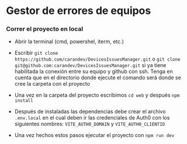 # Gestor de errores de equipos

### Correr el proyecto en local

- Abrir la terminal (cmd, powershel, iterm, etc.)

- Escribir `git clone https://github.com/carandev/DevicesIssuesManager.git` o `git clone git@github.com:carandev/DevicesIssuesManager.git` si ya tiene
habilitada la conexión entre su equipo y github con ssh. Tenga en cuenta que en el directorio donde ejecute el comando será donde se cree la carpeta
con el proyecto

- Una vez en la carpeta del proyecto escribimos `cd web` y después `npm install`

- Después de instaladas las dependencias debe crear el archivo `.env.local` en el cual deben ir las credenciales de Auth0 con los siguientes nombres:
`VITE_AUTH0_DOMAIN` y `VITE_AUTH0_CLIENTID`

- Una vez hechos estos pasos ejecutar el proyecto con `npm run dev`
